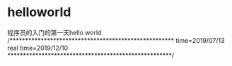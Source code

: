 # helloworld
程序员的入门的第一天hello world
/*****************************************************
time=2019/07/13
real time=2019/12/10
*****************************************************/
